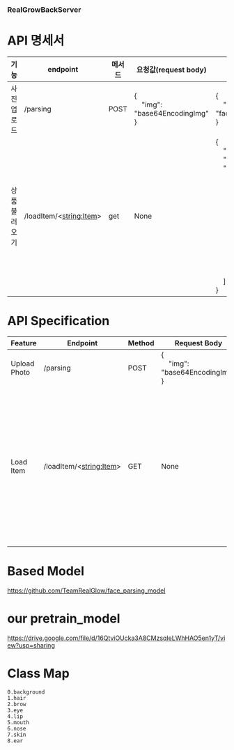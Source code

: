 ### RealGrowBackServer

# API 명세서

| 기능      | endpoint                  | 메서드  | 요청값(request body)            | 반환값(response body)                                                                                                                                                                                                                                                                                                                                                                                                                                                                                                                                                                                                                                                                                                                                                                                                                                                                                                                                                                                                                                                                                                                                                                                                                                    |
|------------------|---------------------------|------|------------------------------|-------------------------------------------------------------------------------------------------------------------------------------------------------------------------------------------------------------------------------------------------------------------------------------------------------------------------------------------------------------------------------------------------------------------------------------------------------------------------------------------------------------------------------------------------------------------------------------------------------------------------------------------------------------------------------------------------------------------------------------------------------------------------------------------------------------------------------------------------------------------------------------------------------------------------------------------------------------------------------------------------------------------------------------------------------------------------------------------------------------------------------------------------------------------------------------------------------------------------------------------------------|
| 사진업로드   | /parsing                  | POST | {<br/>&nbsp;&nbsp;&nbsp;&nbsp;"img": "base64EncodingImg"<br/>} | {<br/>&nbsp;&nbsp;&nbsp;&nbsp;"PNGImage": "face_parsingPNGIMG(GrayScale)_base64EncodingImg"<br/>}                                                                                                                                                                                                                                                                                                                                                                                                                                                                                                                                                                                                                                                                                                                                                                                                                                                                                                                                                                                                                                                                                                                                                     |
| 상품 불러오기 | /loadItem/<<string:Item>> | get  | None                         | {<br/> &nbsp;&nbsp;&nbsp;&nbsp;"Category": "Category Name",<br/> &nbsp;&nbsp;&nbsp;&nbsp;"Itemlen": itemlen,<br/> &nbsp;&nbsp;&nbsp;&nbsp;"row": [<br/> &nbsp;&nbsp;&nbsp;&nbsp;&nbsp;&nbsp;&nbsp;&nbsp;{<br/> &nbsp;&nbsp;&nbsp;&nbsp;&nbsp;&nbsp;&nbsp;&nbsp;&nbsp;&nbsp;&nbsp;&nbsp;"ItemName": "itemName",<br/> &nbsp;&nbsp;&nbsp;&nbsp;&nbsp;&nbsp;&nbsp;&nbsp;&nbsp;&nbsp;&nbsp;&nbsp;"Color": "#colorcode",<br/> &nbsp;&nbsp;&nbsp;&nbsp;&nbsp;&nbsp;&nbsp;&nbsp;&nbsp;&nbsp;&nbsp;&nbsp;"Company": "CompanyName"<br/>&nbsp;&nbsp;&nbsp;&nbsp;&nbsp;&nbsp;&nbsp;&nbsp;&nbsp;&nbsp;&nbsp;&nbsp;"Link":"http<dummi>s://test.com"<br/> &nbsp;&nbsp;&nbsp;&nbsp;&nbsp;&nbsp;&nbsp;&nbsp;},<br/> &nbsp;&nbsp;&nbsp;&nbsp;&nbsp;&nbsp;&nbsp;&nbsp;{<br/> &nbsp;&nbsp;&nbsp;&nbsp;&nbsp;&nbsp;&nbsp;&nbsp;&nbsp;&nbsp;&nbsp;&nbsp;"ItemName": "itemName",<br/> &nbsp;&nbsp;&nbsp;&nbsp;&nbsp;&nbsp;&nbsp;&nbsp;&nbsp;&nbsp;&nbsp;&nbsp;"Color": "#colorcode",<br/> &nbsp;&nbsp;&nbsp;&nbsp;&nbsp;&nbsp;&nbsp;&nbsp;&nbsp;&nbsp;&nbsp;&nbsp;"Company": "CompanyName"<br/>&nbsp;&nbsp;&nbsp;&nbsp;&nbsp;&nbsp;&nbsp;&nbsp;&nbsp;&nbsp;&nbsp;&nbsp;"Link":"http<dummi>s://test.com2"<br/> &nbsp;&nbsp;&nbsp;&nbsp;&nbsp;&nbsp;&nbsp;&nbsp;}<br/> &nbsp;&nbsp;&nbsp;&nbsp;]<br/>} |


# API Specification
| Feature       | Endpoint  | Method | Request Body                        | Response Body                                         |
|---------------|-----------|--------|-------------------------------------|--------------------------------------------------------|
| Upload Photo  | /parsing  | POST   | {<br/>&nbsp;&nbsp;&nbsp;&nbsp;"img": "base64EncodingImg"<br/>} | {<br/>&nbsp;&nbsp;&nbsp;&nbsp;"PNGImage": "face_parsingPNGIMG(GrayScale)_base64EncodingImg"<br/>}  |
| Load Item           | /loadItem/<<string:Item>>         | GET    | None         | {<br/> &nbsp;&nbsp;&nbsp;&nbsp;"Category": "Category Name",<br/> &nbsp;&nbsp;&nbsp;&nbsp;"Itemlen": itemlen,<br/> &nbsp;&nbsp;&nbsp;&nbsp;"row": [<br/> &nbsp;&nbsp;&nbsp;&nbsp;&nbsp;&nbsp;&nbsp;&nbsp;{<br/> &nbsp;&nbsp;&nbsp;&nbsp;&nbsp;&nbsp;&nbsp;&nbsp;&nbsp;&nbsp;&nbsp;&nbsp;"ItemName": "itemName",<br/> &nbsp;&nbsp;&nbsp;&nbsp;&nbsp;&nbsp;&nbsp;&nbsp;&nbsp;&nbsp;&nbsp;&nbsp;"Color": "#colorcode",<br/> &nbsp;&nbsp;&nbsp;&nbsp;&nbsp;&nbsp;&nbsp;&nbsp;&nbsp;&nbsp;&nbsp;&nbsp;"Company": "CompanyName"<br/>&nbsp;&nbsp;&nbsp;&nbsp;&nbsp;&nbsp;&nbsp;&nbsp;&nbsp;&nbsp;&nbsp;&nbsp;"Link":"http<dummi>s://test.com"<br/> &nbsp;&nbsp;&nbsp;&nbsp;&nbsp;&nbsp;&nbsp;&nbsp;},<br/> &nbsp;&nbsp;&nbsp;&nbsp;&nbsp;&nbsp;&nbsp;&nbsp;{<br/> &nbsp;&nbsp;&nbsp;&nbsp;&nbsp;&nbsp;&nbsp;&nbsp;&nbsp;&nbsp;&nbsp;&nbsp;"ItemName": "itemName",<br/> &nbsp;&nbsp;&nbsp;&nbsp;&nbsp;&nbsp;&nbsp;&nbsp;&nbsp;&nbsp;&nbsp;&nbsp;"Color": "#colorcode",<br/> &nbsp;&nbsp;&nbsp;&nbsp;&nbsp;&nbsp;&nbsp;&nbsp;&nbsp;&nbsp;&nbsp;&nbsp;"Company": "CompanyName"<br/>&nbsp;&nbsp;&nbsp;&nbsp;&nbsp;&nbsp;&nbsp;&nbsp;&nbsp;&nbsp;&nbsp;&nbsp;"Link":"http<dummi>s://test.com2"<br/> &nbsp;&nbsp;&nbsp;&nbsp;&nbsp;&nbsp;&nbsp;&nbsp;}<br/> &nbsp;&nbsp;&nbsp;&nbsp;]<br/>} |

# Based Model
https://github.com/TeamRealGlow/face_parsing_model

# our pretrain_model
https://drive.google.com/file/d/16QtviOUcka3A8CMzsqIeLWhHAO5en1yT/view?usp=sharing

# Class Map
    0.background
    1.hair
    2.brow
    3.eye
    4.lip
    5.mouth
    6.nose
    7.skin
    8.ear


